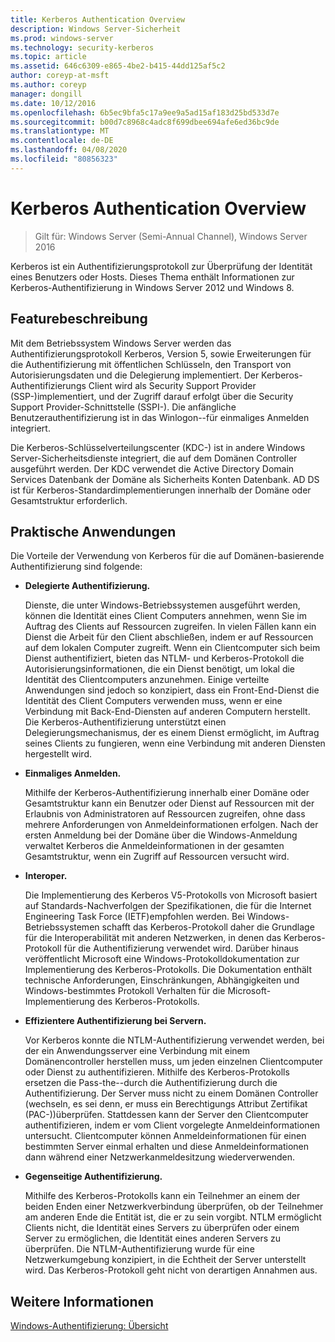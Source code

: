 ```yaml
---
title: Kerberos Authentication Overview
description: Windows Server-Sicherheit
ms.prod: windows-server
ms.technology: security-kerberos
ms.topic: article
ms.assetid: 646c6309-e865-4be2-b415-44dd125af5c2
author: coreyp-at-msft
ms.author: coreyp
manager: dongill
ms.date: 10/12/2016
ms.openlocfilehash: 6b5ec9bfa5c17a9ee9a5ad15af183d25bd533d7e
ms.sourcegitcommit: b00d7c8968c4adc8f699dbee694afe6ed36bc9de
ms.translationtype: MT
ms.contentlocale: de-DE
ms.lasthandoff: 04/08/2020
ms.locfileid: "80856323"
---
```

# <a name="kerberos-authentication-overview"></a>Kerberos Authentication Overview

>Gilt für: Windows Server (Semi-Annual Channel), Windows Server 2016

Kerberos ist ein Authentifizierungsprotokoll zur Überprüfung der Identität eines Benutzers oder Hosts. Dieses Thema enthält Informationen zur Kerberos-Authentifizierung in Windows Server 2012 und Windows 8.

## <a name="feature-description"></a><a name="BKMK_OVER"></a>Featurebeschreibung
Mit dem Betriebssystem Windows Server werden das Authentifizierungsprotokoll Kerberos, Version 5, sowie Erweiterungen für die Authentifizierung mit öffentlichen Schlüsseln, den Transport von Autorisierungsdaten und die Delegierung implementiert. Der Kerberos-Authentifizierungs Client wird als Security Support Provider \(SSP-\)implementiert, und der Zugriff darauf erfolgt über die Security Support Provider-Schnittstelle \(SSPI-\). Die anfängliche Benutzerauthentifizierung ist in das Winlogon-\-für einmaliges Anmelden integriert.

Die Kerberos-Schlüsselverteilungscenter \(KDC-\) ist in andere Windows Server-Sicherheitsdienste integriert, die auf dem Domänen Controller ausgeführt werden. Der KDC verwendet die Active Directory Domain Services Datenbank der Domäne als Sicherheits Konten Datenbank. AD DS ist für Kerberos-Standardimplementierungen innerhalb der Domäne oder Gesamtstruktur erforderlich.

## <a name="practical-applications"></a><a name="kerb_tr_Kerb_Benefits"></a>Praktische Anwendungen
Die Vorteile der Verwendung von Kerberos für die auf Domänen\-basierende Authentifizierung sind folgende:

-   **Delegierte Authentifizierung.**

    Dienste, die unter Windows-Betriebssystemen ausgeführt werden, können die Identität eines Client Computers annehmen, wenn Sie im Auftrag des Clients auf Ressourcen zugreifen. In vielen Fällen kann ein Dienst die Arbeit für den Client abschließen, indem er auf Ressourcen auf dem lokalen Computer zugreift. Wenn ein Clientcomputer sich beim Dienst authentifiziert, bieten das NTLM- und Kerberos-Protokoll die Autorisierungsinformationen, die ein Dienst benötigt, um lokal die Identität des Clientcomputers anzunehmen. Einige verteilte Anwendungen sind jedoch so konzipiert, dass ein Front\-End-Dienst die Identität des Client Computers verwenden muss, wenn er eine Verbindung mit Back\-End-Diensten auf anderen Computern herstellt. Die Kerberos-Authentifizierung unterstützt einen Delegierungsmechanismus, der es einem Dienst ermöglicht, im Auftrag seines Clients zu fungieren, wenn eine Verbindung mit anderen Diensten hergestellt wird.

-   **Einmaliges Anmelden.**

    Mithilfe der Kerberos-Authentifizierung innerhalb einer Domäne oder Gesamtstruktur kann ein Benutzer oder Dienst auf Ressourcen mit der Erlaubnis von Administratoren auf Ressourcen zugreifen, ohne dass mehrere Anforderungen von Anmeldeinformationen erfolgen. Nach der ersten Anmeldung bei der Domäne über die Windows-Anmeldung verwaltet Kerberos die Anmeldeinformationen in der gesamten Gesamtstruktur, wenn ein Zugriff auf Ressourcen versucht wird.

-   **Interoper.**

    Die Implementierung des Kerberos V5-Protokolls von Microsoft basiert auf Standards\-Nachverfolgen der Spezifikationen, die für die Internet Engineering Task Force \(IETF\)empfohlen werden. Bei Windows-Betriebssystemen schafft das Kerberos-Protokoll daher die Grundlage für die Interoperabilität mit anderen Netzwerken, in denen das Kerberos-Protokoll für die Authentifizierung verwendet wird. Darüber hinaus veröffentlicht Microsoft eine Windows-Protokolldokumentation zur Implementierung des Kerberos-Protokolls. Die Dokumentation enthält technische Anforderungen, Einschränkungen, Abhängigkeiten und Windows\-bestimmtes Protokoll Verhalten für die Microsoft-Implementierung des Kerberos-Protokolls.

-   **Effizientere Authentifizierung bei Servern.**

    Vor Kerberos konnte die NTLM-Authentifizierung verwendet werden, bei der ein Anwendungsserver eine Verbindung mit einem Domänencontroller herstellen muss, um jeden einzelnen Clientcomputer oder Dienst zu authentifizieren. Mithilfe des Kerberos-Protokolls ersetzen die Pass-the-\-durch die Authentifizierung durch die Authentifizierung. Der Server muss nicht zu einem Domänen Controller \(wechseln, es sei denn, er muss ein Berechtigungs Attribut Zertifikat \(PAC-\)\)überprüfen. Stattdessen kann der Server den Clientcomputer authentifizieren, indem er vom Client vorgelegte Anmeldeinformationen untersucht. Clientcomputer können Anmeldeinformationen für einen bestimmten Server einmal erhalten und diese Anmeldeinformationen dann während einer Netzwerkanmeldesitzung wiederverwenden.

-   **Gegenseitige Authentifizierung.**

    Mithilfe des Kerberos-Protokolls kann ein Teilnehmer an einem der beiden Enden einer Netzwerkverbindung überprüfen, ob der Teilnehmer am anderen Ende die Entität ist, die er zu sein vorgibt. NTLM ermöglicht Clients nicht, die Identität eines Servers zu überprüfen oder einem Server zu ermöglichen, die Identität eines anderen Servers zu überprüfen. Die NTLM-Authentifizierung wurde für eine Netzwerkumgebung konzipiert, in die Echtheit der Server unterstellt wird. Das Kerberos-Protokoll geht nicht von derartigen Annahmen aus.

## <a name="see-also"></a>Weitere Informationen
[Windows-Authentifizierung: Übersicht](../windows-authentication/windows-authentication-overview.md)


